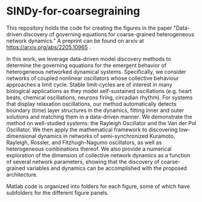 # SINDy-for-coarsegraining
This repository holds the code for creating the figures in the paper "Data-driven discovery of governing equations for coarse-grained heterogeneous network dynamics." A preprint can be found on arxiv at https://arxiv.org/abs/2205.10965 .

In this work, we leverage data-driven model discovery methods to determine the governing equations for the emergent behavior of heterogeneous networked dynamical systems. Specifically, we consider networks of coupled nonlinear oscillators whose collective behaviour approaches a limit cycle. Stable limit-cycles are of interest in many biological applications as they model self-sustained oscillations (e.g. heart beats, chemical oscillations, neurons firing, circadian rhythm). For systems that display relaxation oscillations, our method automatically detects boundary (time) layer structures in the dynamics, fitting inner and outer solutions and matching them in a data-driven manner. We demonstrate the method on well-studied systems: the Rayleigh Oscillator and the Van der Pol Oscillator. We then apply the mathematical framework to discovering low-dimensional dynamics in networks of semi-synchronized Kuramoto, Rayleigh, Rossler, and Fitzhugh-Nagumo oscillators, as well as heterogeneous combinations thereof. We also provide a numerical exploration of the dimension of collective network dynamics as a function of several network parameters, showing that the discovery of coarse-grained variables and dynamics can be accomplished with the proposed architecture.

Matlab code is organized into folders for each figure, some of which have subfolders for the different figure panels.
